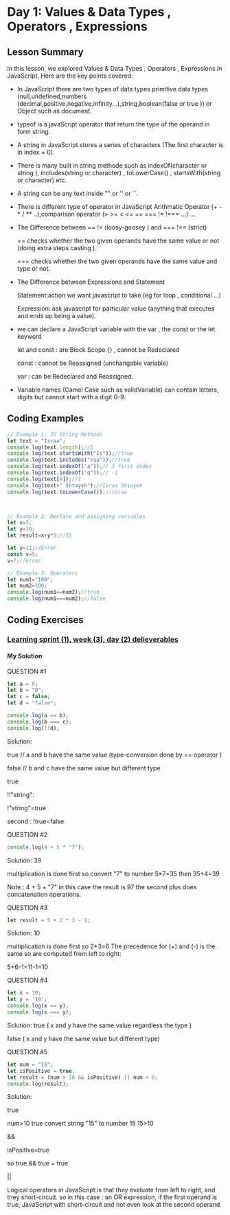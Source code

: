 
# Day 1: Values & Data Types , Operators , Expressions 


## Lesson Summary

In this lesson, we explored Values & Data Types , Operators , Expressions in JavaScript. Here are the key points covered:

- In JavaScript there are two types
  of data types primitive data types
  (null,undefined,numbers (decimal,positive,negative,infinity...),string,boolean(false or true ))
   or Object such as document.
    
- typeof is a javaScript operator that return the type of the operand in form string.
  
- A string in JavaScript stores a series of characters (The first character is in index = 0).
  
- There is many built in string methode such as
   indexOf(character or string ), includes(string or character) , toLowerCase() , startsWith(string or character) etc.
  
- A string can be any text inside "" or '' or ``.
  
- There is different type of operator in JavaScript Arithmatic Operator (+ - * / ** ..),comparison operator (> >= < <= == === != !=== ...) ...
- The Difference between == !=  (loosy-goosey ) and === !== (strict)
  
  == checks whether the two given operands have the same value or not (doing extra steps casting ).
  
  ===  checks whether the two given operands have the same value and type or not.
  
- The Difference between Expressions and Statement
  
  Statement:action we want javascript to take (eg for loop , conditional ...)
  
  Expression: ask javascript for particular value (anything that executes and ends up being a value).
  
- we can  declare a JavaScript variable with the var , the const or the let keyword
 
  let and const : are Block Scope {} , cannot be Redeclared
  
  const : cannot be  Reassigned (unchangable variable)
  
  var :  can be Redeclared and Reassigned.
  
-  Variable names (Camel Case such as validVariable) can contain letters, digits but cannot start with a digit 0-9.
  
  


## Coding Examples

```javascript
// Example 1: JS String Methods 
let text = "Israa";
console.log(text.length);//5
console.log(text.startsWith("Is"));//true
console.log(text.includes("raa"));//true
console.log(text.indexOf("a"));// 3 first index
console.log(text.indexOf("q"));// -1
console.log(text[0]);//I
console.log(text+" Shtayeh");//Israa Shtayeh
console.log(text.toLowerCase());//israa



// Example 2: Declare and assigning variables
let x=5;
let y=10;
let result=x+y*5;//55

let y=11;//Error 
const v=5;
v=7;//Error 

// Example 3: Operators
let num1="100";
let num2=100;
console.log(num1==num2);//true
console.log(num1===num2);//false
```
## Coding Exercises

### [Learning sprint (1), week (3), day (2) delieverables](https://github.com/orjwan-alrajaby/gsg-QA-Nablus-training-2023/blob/main/learning-sprint-1/week1%20-%20javascript-from-first-steps-to-professional/day%202/tasks.md)

#### My Solution

QUESTION #1
```javascript
let a = 0;
let b = "0";
let c = false;
let d = "false";

console.log(a == b); 
console.log(b === c);
console.log(!!d);
```
Solution:

true // a and b have the same value (type-conversion done by == operator )

false // b and c have the same value but different type 

true 

!!"string": 

!"string"=true 

second : !true=false


QUESTION #2
```javascript
console.log(4 + 5 * "7"); 
```
Solution:
39

multiplication is done first so convert "7" to number 5*7=35 then 35+4=39

Note : 4 + 5 + "7" in this case the result is 97 the second plus does concatenation operations.


QUESTION #3
```javascript
let result = 5 + 2 * 3 - 1;
```
Solution:
10

multiplication is done first so 2*3=6 The precedence for (+) and (-) is the same so are computed from left to right:

5+6-1=11-1=10



QUESTION #4
```javascript
let x = 10;
let y = '10';
console.log(x == y);
console.log(x === y);
```
Solution:
true ( x and y have the same value regardless the type )

false ( x and y have the same value but different type)

QUESTION #5
```javascript
let num = "15";
let isPositive = true;
let result = (num > 10 && isPositive) || num < 0;
console.log(result);
```
Solution:

true 

num>10 true convert string "15" to number 15  15>10 

&&

isPositive=true 

so true && true = true 

||

 Logical operators in JavaScript is that they evaluate from left to right, and they short-circuit.
 so in this case : an OR expression, if the first operand is true, JavaScript with short-circuit and not even look at the second operand.

